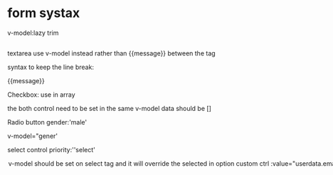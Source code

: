 # form systax

v-model:lazy
trim

## 
textarea use v-model instead rather than {{message}} between the tag

syntax to keep the line break:
<p style="white-space: pre">{{message}}</p>


Checkbox: 
use in array

the both control need to be set in the same v-model
data should be []

Radio button
gender:'male'

v-model="gener'

select control
priority:''select'
<option v-for="pro in proties " :selected="priority==='Medium'">
v-model should be set on select tag and it will override the selected in option
  
 ## custom ctrl
 
 :value="userdata.email"
 @input="userdata.email=$event.target.vaule"
 
 create switch compoent can use v-model
 
 v-model is waiting for event : this.$emit('input',isOn);
 
 <template>
    <div id="on"
         @click="switched(true)"
         :class="{active:value}">On</div>
      <div id="off"
         @click="switched(false)"
         :class="{active:!value}">Off</div>
  </template>
 
 props:['value'],
 methods:{

  switched(isOn){
    this.$emit('input',isOn)}
    
## submit
  @click.prevent
## Directives
  v- stand for directives
  v-text
  v-html
  
  Hooks
    bind(el,binding,vnode) --once directive is attached
      el & binding should be used as read only
    inserted(el,binding,vnode) -- inserted in parent node
    update(el,binding,vnode,oldvnode) -- once component is updated (without children)
    ComponentUpdated(el,binding,vnode,oldvnode) once component is updted(with children)
    
    unbind(el,binding,vnoce) -- Once directive is removed
    
   Vue.directive('highlight,{
    bind(el,binding,vnode){
      var delay=0;
      if(binding.modifiers['delayed']){
        delay=3000;}
      setTimeout(()=>{
        if(binding.arg=='background'){
          el.style.backgroudcolor=binding.value;
          }else{
          el.style.color=binding.value;}
         },delay);
    
    <p v-highlight:background.delayed="'red'">Color this</p>
    
      
  Vue.directive('highlight',{
  
  }); -- v-highlight
  
